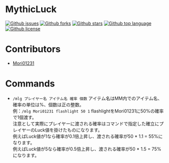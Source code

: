 # MythicLuck

<!-- # Badges -->

[![Github issues](https://img.shields.io/github/issues/Mori01231/MythicLuck)](https://github.com/Mori01231/MythicLuck/issues)
[![Github forks](https://img.shields.io/github/forks/Mori01231/MythicLuck)](https://github.com/Mori01231/MythicLuck/network/members)
[![Github stars](https://img.shields.io/github/stars/Mori01231/MythicLuck)](https://github.com/Mori01231/MythicLuck/stargazers)
[![Github top language](https://img.shields.io/github/languages/top/Mori01231/MythicLuck)](https://github.com/Mori01231/MythicLuck/)
[![Github license](https://img.shields.io/github/license/Mori01231/MythicLuck)](https://github.com/Mori01231/MythicLuck/)

# Contributors

- [Mori01231](https://github.com/Mori01231)

# Commands

- ``/mlg プレイヤー名 アイテム名 確率 個数`` アイテム名はMM内でのアイテム名、確率の単位は%、個数は正の整数。  
例：``/mlg Mori01231 flashlight 50 1`` flashlightをMori01231に50%の確率で1個渡す。  
注意として実際にプレイヤーに渡される確率はコマンドで指定した確立にプレイヤーのLuck値を掛けたものになります。  
例えばLuck値が1なら確率が0.1倍上昇し、渡される確率が50 * 1.1 = 55%になります。  
例えばLuck値が5なら確率が0.5倍上昇し、渡される確率が50 * 1.5 = 75%になります。  

<!-- CREATED_BY_LEADYOU_README_GENERATOR -->
